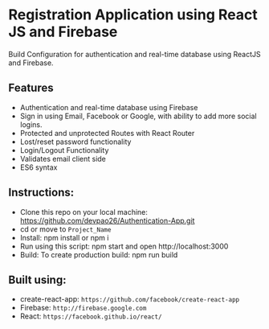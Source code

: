 # Registration Application using React JS and Firebase
Build Configuration for authentication and real-time database using ReactJS and Firebase.

## Features
- Authentication and real-time database using Firebase
- Sign in using Email, Facebook or Google, with ability to add more social logins.
- Protected and unprotected Routes with React Router
- Lost/reset password functionality
- Login/Logout Functionality
- Validates email client side
- ES6 syntax

## Instructions:
- Clone this repo on your local machine: https://github.com/devpao26/Authentication-App.git
- cd or move to `Project_Name`
- Install: npm install or npm i
- Run using this script: npm start and open http://localhost:3000
- Build: To create production build: npm run build

## Built using:
- create-react-app:  `https://github.com/facebook/create-react-app`
- Firebase: `http://firebase.google.com`
- React: `https://facebook.github.io/react/`

